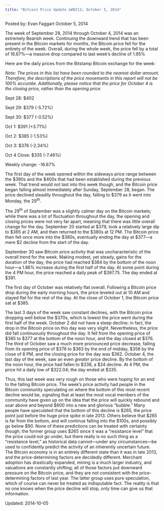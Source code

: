 ```yaml
---
title: "Bitcoin Price Update &#8211; October 5, 2014"
---
```


Posted by: Evan Faggart
<span>October 5, 2014</span>

<p>The week of September 28, 2014 through October 4, 2014 was an extremely Bearish week. Continuing the downward trend that has been present in the Bitcoin markets for months, the Bitcoin price fell for the entirety of the week. Overall, during the whole week, the price fell by a total of 16.67%—a massive drop compared to last week&#8217;s decline of 1.95%</p>
<p>Here are the daily prices from the Bitstamp Bitcoin exchange for the week:</p>
<p><em>Note: The prices in this list have been rounded to the nearest dollar amount. Therefore, the descriptions of the price movements in this report will not be 100% accurate. Additionally, please notice that the price for October 4 is the closing price, rather than the opening price. </em></p>
<p>Sept 28: $402</p>
<p>Sept 29: $379 (-5.72%)</p>
<p>Sept 30: $377 (-0.52%)</p>
<p>Oct 1: $391 (+3.71%)</p>
<p>Oct 2: $385 (-1.53%)</p>
<p>Oct 3: $376 (-2.34%)</p>
<p>Oct 4 Close: $335 (-7.46%)</p>
<p>Weekly change: -16.67%</p>
<p>The first day of the week opened within the sideways price range between the $390s and the $400s that had been established during the previous week. That trend would not last into this week though, and the Bitcoin price began falling almost immediately after Sunday, September 28, began. The price declined steadily throughout the day, falling to $379 as it went into Monday, the 29<sup>th</sup>.</p>
<p>The 29<sup>th</sup> of September was a slightly calmer day on the Bitcoin markets; while there was a lot of fluctuation throughout the day, the opening and closing prices were not very far apart, meaning that there was little overall change for the day. September 20 started at $379, took a relatively large dip to $365 at 2 AM, and then returned to the $380s at 12 PM. The Bitcoin price then fell once more into the $380s, eventually ending the day at $377—a mere $2 decline from the start of the day.</p>
<p>September 30 saw Bitcoin price activity that was uncharacteristic of the overall trend for the week. Making modest, yet steady, gains for the duration of the day, the price had reached $384 by the bottom of the noon hour—a 1.86% increase during the first half of the day. At some point during the 4 PM hour, the price reached a daily peak of $397.75. The day ended at $391.</p>
<p>The first day of October was relatively flat overall. Following a Bitcoin price drop during the early morning hours, the price leveled out at 10 AM and stayed flat for the rest of the day. At the close of October 1, the Bitcoin price sat at $385.</p>
<p>The last 3 days of the week saw constant declines, with the Bitcoin price dropping well below the $370s, which is lowest the price went during the first half of the week. October 2 did not have a steep decline; in fact, the drop in the Bitcoin price on this day was very slight. Nevertheless, the price did fall continuously throughout the day. It fell from the opening price of $385 to $377 at the bottom of the noon hour, and the day closed at $376. The third of October saw a much more pronounced price decrease, falling from its opening price of $376 to $363 by the end of midday, $358 by the close of 8 PM, and the closing price for the day was $362. October 4, the last day of the week, saw an even <em>greater </em>price decline. By the bottom of the noon hour, the price had fallen to $338, a $24 decline. At 4 PM, the price hit a daily low of $322.04; the day ended at $335.</p>
<p>Thus, this last week was very rough on those who were hoping for an end to the falling Bitcoin price. The week&#8217;s price activity had people in the Bitcoin community speculating on where the bottom of this most recent decline would be, signaling that at least the most vocal members of the community have given up on the idea that the price will quickly rebound and soar above and beyond $600 into a new and glorious “bubble.” Many people have speculated that the bottom of this decline is $265, the price point just before the huge price spike in late 2013. Others believe that $265 is far from the bottom, and will continue falling into the $100s, and possibly go below $90. None of these predictions can be treated with certainty though; the former group uses $265 since it was a “resistance level” that the price could not go under, but there really is no such thing as a “resistance level,” as historical data cannot—under any circumstances—be used to confidently predict the activity of an inherently uncertain future. The Bitcoin economy is in an entirely different state than it was in late 2013, and the price-determining factors are decidedly different. Merchant adoption has drastically expanded, mining is a much larger industry, and valuations are constantly shifting; all of those factors put downward pressure on the Bitcoin price, and they are not consistent with the price-determining factors of last year. The latter group uses pure speculation, which of course can never be treated as indisputable fact. The reality is that no one knows when the price decline will stop, only time can give us that information.</p>

Updated: 2014-10-05    
